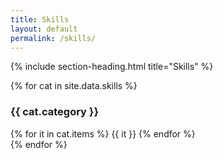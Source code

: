 ```yaml
---
title: Skills
layout: default
permalink: /skills/
---
```


{% include section-heading.html title="Skills" %}
<div class="grid grid-2">
  {% for cat in site.data.skills %}
    <div class="card">
      <h3>{{ cat.category }}</h3>
      <div>
        {% for it in cat.items %}
          <span class="badge">{{ it }}</span>
        {% endfor %}
      </div>
    </div>
  {% endfor %}
</div>
